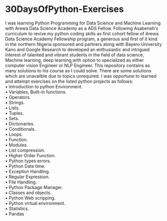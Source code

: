 # 30DaysOfPython-Exercises
I was learning Python Programming for Data Science and Machine Learning with Arewa Data Science Academy as a ADS Fellow.
Following Asabeneh's curriculum to revive my python coding skills as first cohort fellow of Arewa Data Science Academy Fellowship program, a generous and first of it kind in the northern Nigeria sponsored and partners along with Bayero University Kano and Google Research  to developed an enthusiastic and intrigued interest of talented and vibrant students in the field of data science, Machine learning, deep learning,with option to specialized as either computer vision Engineer or NLP Engineer. This repository contains as many solutions to his course as I could solve. There are some solutions which are unavailble due to topics unrequired. 
I was opportune to learned and attempt exercises on the listed python projects as follows: <br>
• Introduction to python Environment. <br>
• Variables, Built-in functions.<br>
• Operators.<br>
• Strings.<br>
• Lists.<br>
• Tuples.<br>
• Sets.<br>
• Dictionaries.<br>
• Conditionals.<br>
• Loops.<br>
• Function.<br>
• Modules.<br>
• List compression.<br>
• Higher Order Function.<br>
• Python types errors.<br>
• Python Date time. <br>
• Exception Handling.<br>
• Regular Expression. <br>
• File Handling.<br>
• Python Package Manager.<br>
• Classes and objects. <br>
• Python Web scripping. <br>
• Python virtual environment. <br>
• Statistics. <br>
• Pandas <br>

